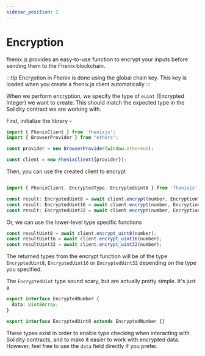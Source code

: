 ```yaml
---
sidebar_position: 2
---
```


# Encryption

fhenix.js provides an easy-to-use function to encrypt your inputs before sending them to the Fhenix blockchain.

:::tip
Encryption in Fhenix is done using the global chain key. This key is loaded when you create a fhenix.js client automatically
:::

When we perform encryption, we specify the type of `euint` (Encrypted Integer) we want to create. This should match the expected type in the Solidity contract we are working with.

First, initialize the library -

```Typescript
import { FhenixClient } from 'fhenixjs';
import { BrowserProvider } from "ethers";

const provider = new BrowserProvider(window.ethereum);

const client = new FhenixClient({provider});
```
Then, you can use the created client to encrypt

```Typescript

import { FhenixClient, EncryptedType, EncryptedUint8 } from 'fhenixjs';

const result: EncryptedUint8 = await client.encrypt(number, EncryptionTypes.uint8);
const result: EncryptedUint16 = await client.encrypt(number, EncryptionTypes.uint16);
const result: EncryptedUint32 = await client.encrypt(number, EncryptionTypes.uint32);

```

Or, we can use the lower-level type specific functions

```javascript
const resultUint8 = await client.encrypt_uint8(number);
const resultUint16 = await client.encrypt_uint16(number);
const resultUint32 = await client.encrypt_uint32(number);
```

The returned types from the encrypt function will be of the type `EncryptedUint8`, `EncryptedUint16` or `EncryptedUint32` depending on the type you specified.

The `EncryptedUint` type sound scary, but are actually pretty simple. It's just a 

```typescript
export interface EncryptedNumber {
  data: Uint8Array;
}

export interface EncryptedUint8 extends EncryptedNumber {}
```

These types exist in order to enable type checking when interacting with Solidity contracts, and to make it easier to work with encrypted data.
However, feel free to use the `data` field directly if you prefer.
